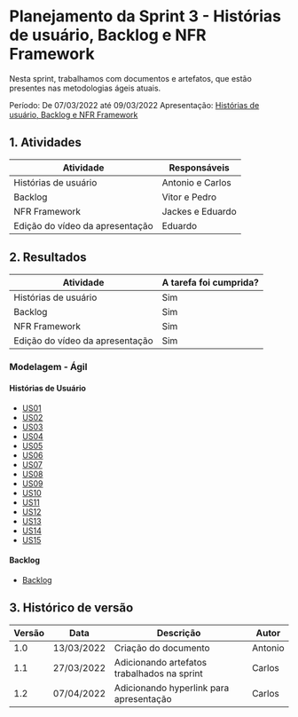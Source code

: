 # Planejamento da Sprint 3 - Histórias de usuário, Backlog e NFR Framework

Nesta sprint, trabalhamos com documentos e artefatos, que estão presentes nas metodologias ágeis atuais.

Período: De 07/03/2022 até 09/03/2022
Apresentação: [Histórias de usuário, Backlog e NFR Framework](../apresentacoes/apresentacao4.md)

## 1. Atividades

| Atividade                       | Responsáveis     |
| ------------------------------- | ---------------- |
| Histórias de usuário            | Antonio e Carlos |
| Backlog                         | Vitor e Pedro    |
| NFR Framework                   | Jackes e Eduardo |
| Edição do vídeo da apresentação | Eduardo          |

## 2. Resultados

| Atividade                       | A tarefa foi cumprida? |
| ------------------------------- | ---------------------- |
| Histórias de usuário            | Sim                    |
| Backlog                         | Sim                    |
| NFR Framework                   | Sim                    |
| Edição do vídeo da apresentação | Sim                    |

### Modelagem - Ágil

#### Histórias de Usuário

- [US01](../modelagem/agil/historias-usuario/US1.md)
- [US02](../modelagem/agil/historias-usuario/US2.md)
- [US03](../modelagem/agil/historias-usuario/US3.md)
- [US04](../modelagem/agil/historias-usuario/US4.md)
- [US05](../modelagem/agil/historias-usuario/US5.md)
- [US06](../modelagem/agil/historias-usuario/US6.md)
- [US07](../modelagem/agil/historias-usuario/US7.md)
- [US08](../modelagem/agil/historias-usuario/US8.md)
- [US09](../modelagem/agil/historias-usuario/US9.md)
- [US10](../modelagem/agil/historias-usuario/US10.md)
- [US11](../modelagem/agil/historias-usuario/US11.md)
- [US12](../modelagem/agil/historias-usuario/US12.md)
- [US13](../modelagem/agil/historias-usuario/US13.md)
- [US14](../modelagem/agil/historias-usuario/US14.md)
- [US15](../modelagem/agil/historias-usuario/US15.md)

#### Backlog

- [Backlog](../modelagem/agil/backlog.md)

## 3. Histórico de versão

| Versão | Data       | Descrição                                   | Autor   |
| ------ | ---------- | ------------------------------------------- | ------- |
| 1.0    | 13/03/2022 | Criação do documento                        | Antonio |
| 1.1    | 27/03/2022 | Adicionando artefatos trabalhados na sprint | Carlos  |
| 1.2    | 07/04/2022 | Adicionando hyperlink para apresentação     | Carlos  |

